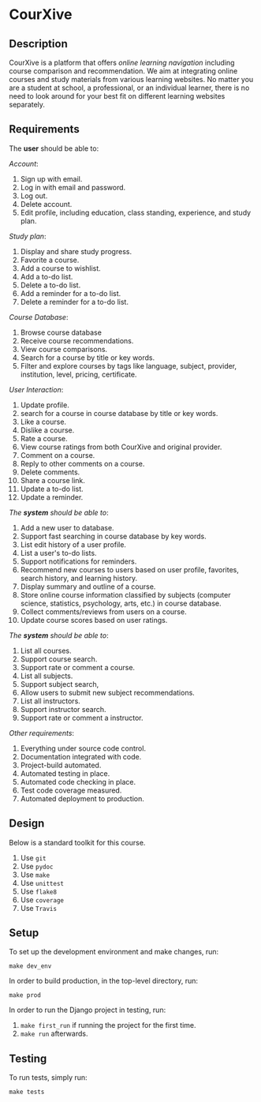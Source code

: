 # CourXive

## Description

CourXive is a platform that offers *online learning navigation* including course comparison and recommendation. We aim at integrating online courses and study materials from various learning websites. No matter you are a student at school, a professional, or an individual learner, there is no need to look around for your best fit on different learning websites separately.

## Requirements

The **user** should be able to:

*Account*:
1. Sign up with email.
1. Log in with email and password.
1. Log out.
1. Delete account.
1. Edit profile, including education, class standing, experience, and study plan.

*Study plan*:
1. Display and share study progress.
1. Favorite a course.
1. Add a course to wishlist.
1. Add a to-do list.
1. Delete a to-do list.
1. Add a reminder for a to-do list.
1. Delete a reminder for a to-do list.

*Course Database*:
1. Browse course database
1. Receive course recommendations.
1. View course comparisons.
1. Search for a course by title or key words.
1. Filter and explore courses by tags like language, subject, provider, institution, level, pricing, certificate.

*User Interaction*:
1. Update profile.
1. search for a course in course database by title or key words.
1. Like a course.
1. Dislike a course.
1. Rate a course.
1. View course ratings from both CourXive and original provider.
1. Comment on a course.
1. Reply to other comments on a course.
1. Delete comments.
1. Share a course link.
1. Update a to-do list.
1. Update a reminder.

*The **system** should be able to*:

1. Add a new user to database.
1. Support fast searching in course database by key words. 
1. List edit history of a user profile.
1. List a user's to-do lists.
1. Support notifications for reminders.
1. Recommend new courses to users based on user profile, favorites, search history, and learning history.
1. Display summary and outline of a course.
1. Store online course information classified by subjects (computer science, statistics, psychology, arts, etc.) in course database.
1. Collect comments/reviews from users on a course.
1. Update course scores based on user ratings.

*The **system** should be able to*:

1. List all courses.
2. Support course search.
3. Support rate or comment a course.
4. List all subjects.
5. Support subject search,
6. Allow users to submit new subject recommendations.
7. List all instructors.
8. Support instructor search.
9. Support rate or comment a instructor.


*Other requirements*:

1. Everything under source code control.
1. Documentation integrated with code.
1. Project-build automated.
1. Automated testing in place.
1. Automated code checking in place.
1. Test code coverage measured.
1. Automated deployment to production.


## Design

Below is a standard toolkit for this course.

1. Use `git`
1. Use `pydoc`
1. Use `make`
1. Use `unittest`
1. Use `flake8`
1. Use `coverage`
1. Use `Travis`


## Setup

To set up the development environment and make changes, run:

`make dev_env`

In order to build production, in the top-level directory, run:

`make prod`

In order to run the Django project in testing, run:
1. `make first_run` if running the project for the first time.
2. `make run` afterwards.


## Testing

To run tests, simply run: 

`make tests`
